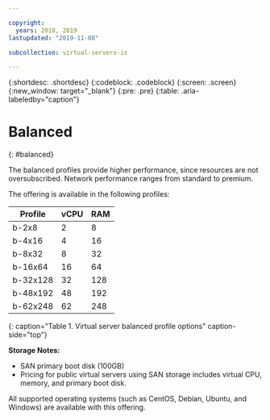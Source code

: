```yaml
---

copyright:
  years: 2018, 2019
lastupdated: "2019-11-08"

subcollection: virtual-servers-is

---
```


{:shortdesc: .shortdesc}
{:codeblock: .codeblock}
{:screen: .screen}
{:new_window: target="_blank"}
{:pre: .pre}
{:table: .aria-labeledby="caption"}

# Balanced
{: #balanced}

The balanced profiles provide higher performance, since resources are not oversubscribed. Network performance ranges from standard to premium.

The offering is available in the following profiles:

| Profile | vCPU | RAM |
|---------|---------|---------|
| b-2x8 | 2 | 8 |
| b-4x16 | 4 | 16 |
| b-8x32 | 8 | 32 |
| b-16x64 | 16 | 64 |
| b-32x128 | 32  | 128 |
| b-48x192 | 48 | 192 |
| b-62x248 | 62 | 248 |
{: caption="Table 1. Virtual server balanced profile options" caption-side="top"}

**Storage Notes:**

* SAN primary boot disk (100GB)
* Pricing for public virtual servers using SAN storage includes virtual CPU, memory, and primary boot disk.

All supported operating systems (such as CentOS, Debian, Ubuntu, and Windows) are available with this offering.
